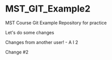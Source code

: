 # MST_GIT_Example2
MST Course Git Example Repository for practice

Let's do some changes

Changes from another user! - A I 2

Change #2
